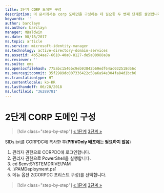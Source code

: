 ```yaml
---
title: 2단계 CORP 도메인 구성
description: 이 문서에서는 corp 도메인을 구성하는 데 필요한 두 번째 단계를 설명합니다. 이 단계에는 sids.txt를 CORPDC에 복사한 후 스크립트를 실행하는 작업이 포함됩니다.
keywords: ''
author: barclayn
ms.author: barclayn
manager: MBaldwin
ms.date: 08/18/2017
ms.topic: article
ms.service: microsoft-identity-manager
ms.technology: active-directory-domain-services
ms.assetid: 4b524ae7-6610-40a0-8127-de5a08988a8a
ms.reviewer: ''
ms.suite: ems
ms.openlocfilehash: 775abc1546bc9eb93842b69edf64ac032518d66c
ms.sourcegitcommit: 35f2989dc007336422c58a6a94e304fa84d1bcb6
ms.translationtype: HT
ms.contentlocale: ko-KR
ms.lasthandoff: 06/20/2018
ms.locfileid: "36289781"
---
```

# <a name="step-2-configuring-the-corp-domain"></a>2단계 CORP 도메인 구성

> [!div class="step-by-step"]
> [« 1단계](sp1-step1-configuring-priv-domain.md)
> [3단계 »](sp1-step3-installing-configuring-sql.md)

SIDs.txt를 CORPDC에 복사한 후(**PRIVOnly 배포에는 필요하지 않음**)

1. 관리자 권한으로 CORPDC에 로그인합니다.
2. 관리자 권한으로 PowerShell을 실행합니다.
3. cd $env:SYSTEMDRIVE\PAM
4. .\PAMDeployment.ps1
5. 메뉴 옵션 2(CORPDC 포리스트 구성)를 선택합니다.

> [!div class="step-by-step"]
> [« 1단계](sp1-step1-configuring-priv-domain.md)
> [3단계 »](sp1-step3-installing-configuring-sql.md)
